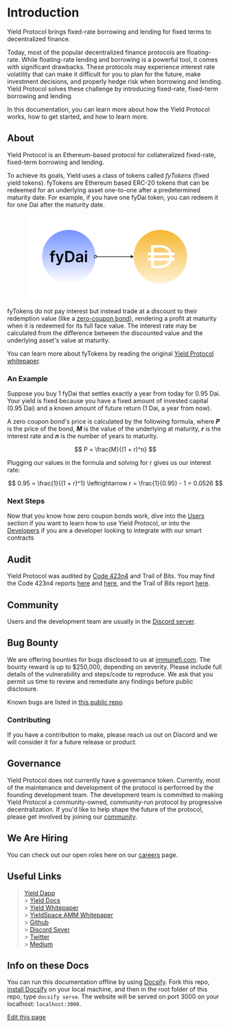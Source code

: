 # Introduction

Yield Protocol brings fixed-rate borrowing and lending for fixed terms to decentralized finance.

Today, most of the popular decentralized finance protocols are floating-rate. While floating-rate lending and borrowing is a powerful tool, it comes with significant drawbacks. These protocols may experience interest rate volatility that can make it difficult for you to plan for the future, make investment decisions, and properly hedge risk when borrowing and lending. Yield Protocol solves these challenge by introducing fixed-rate, fixed-term borrowing and lending.

In this documentation, you can learn more about how the Yield Protocol works, how to get started, and how to learn more.

<!-- TODO: maybe we can create a blog post outlining use cases and link it here -->

## About

Yield Protocol is an Ethereum-based protocol for collateralized fixed-rate, fixed-term borrowing and lending.

To achieve its goals, Yield uses a class of tokens called *fyTokens* (fixed yield tokens). fyTokens are Ethereum based ERC-20 tokens that can be redeemed for an underlying asset one-to-one after a predetermined maturity date. For example, if you have one fyDai token, you can redeem it for one Dai after the maturity date.

<figure class="image" align = "center">
  <img src="assets/mature.png" width="400" alt="fyDai at maturity" title="fyDai at maturity">
</figure>

fyTokens do not pay interest but instead trade at a discount to their redemption value (like a [zero-coupon bond](https://www.investopedia.com/terms/z/zero-couponbond.asp)), rendering a profit at maturity when it is redeemed for its full face value. The interest rate may be calculated from the difference between the discounted value and the underlying asset's value at maturity.

You can learn more about fyTokens by reading the original [Yield Protocol whitepaper](https://yieldprotocol.com/Yield.pdf).

### An Example

Suppose you buy 1 fyDai that settles exactly a year from today for 0.95 Dai. Your yield is fixed because you have a fixed amount of invested capital (0.95 Dai) and a known amount of future return (1 Dai, a year from now).

A zero coupon bond's price is calculated by the following formula, where **_P_** is the price of the bond, **_M_** is the value of the underlying at maturity, **_r_** is the interest rate and **_n_** is the number of years to maturity.

$$ P = \frac{M}{(1 + r)^n} $$

Plugging our values in the formula and solving for r gives us our interest rate:

$$ 0.95 = \frac{1}{(1 + r)^1} \leftrightarrow r = \frac{1}{0.95} - 1 = 0.0526 $$

### Next Steps

Now that you know how zero coupon bonds work, dive into the [Users](users/) section if you want to learn how to use Yield Protocol, or into the [Developers](developers/) if you are a developer looking to integrate with our smart contracts

## Audit

Yield Protocol was audited by [Code 423n4](https://code423n4.com) and Trail of Bits. You may find the Code 423n4 reports [here](https://code423n4.com/reports/2021-05-yield/) and [here](https://code423n4.com/reports/2021-08-yield/), and the Trail of Bits report [here](https://github.com/trailofbits/publications/blob/master/reviews/YieldV2.pdf).

## Community

Users and the development team are usually in the [Discord server](http://discord.gg/JAFfDj5).

## Bug Bounty

We are offering bounties for bugs disclosed to us at [immunefi.com](https://immunefi.com/bounty/yieldprotocol). The bounty reward is up to $250,000, depending on severity. Please include full details of the vulnerability and steps/code to reproduce. We ask that you permit us time to review and remediate any findings before public disclosure.

Known bugs are listed in [this public repo](https://github.com/yieldprotocol/bugs/issues).

### Contributing

If you have a contribution to make, please reach us out on Discord and we will consider it for a future release or product.

## Governance

Yield Protocol does not currently have a governance token. Currently, most of the maintenance and development of the protocol is performed by the founding development team. The development team is committed to making Yield Protocol a community-owned, community-run protocol by progressive decentralization. If you'd like to help shape the future of the protocol, please get involved by joining our [community](#Community).

## We Are Hiring

You can check out our open roles here on our [careers](https://yieldprotocol.com/careers) page.

## Useful Links

> [Yield Dapp](https://app.yieldprotocol.com/)<br> > [Yield Docs](https://docs.yieldprotocol.com/)<br> > [Yield Whitepaper](https://yieldprotocol.com/Yield.pdf)<br> > [YieldSpace AMM Whitepaper](https://yieldprotocol.com/YieldSpace.pdf)<br> > [Github](https://github.com/yieldprotocol)<br> > [Discord Sever](http://discord.gg/JAFfDj5)<br> > [Twitter](https://twitter.com/yield)<br> > [Medium](https://medium.com/yield-protocol)<br>

## Info on these Docs

You can run this documentation offline by using [Docsify](https://docsify.js.org/#/). Fork this repo, [install Docsify](https://docsify.js.org/#/quickstart) on your local machine, and then in the root folder of this repo, type `docsify serve`. The website will be served on port 3000 on your localhost: `localhost:3000`.

[Edit this page](https://github.com/yieldprotocol/docs-v2/edit/main/README.md)
